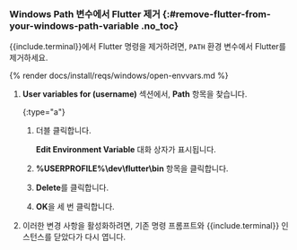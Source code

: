 
### Windows Path 변수에서 Flutter 제거 {:#remove-flutter-from-your-windows-path-variable .no_toc}

{{include.terminal}}에서 Flutter 명령을 제거하려면, `PATH` 환경 변수에서 Flutter를 제거하세요.

{% render docs/install/reqs/windows/open-envvars.md %}

1. **User variables for (username)** 섹션에서, **Path** 항목을 찾습니다.

   {:type="a"}
   1. 더블 클릭합니다.

      **Edit Environment Variable** 대화 상자가 표시됩니다.

   2. **%USERPROFILE%\dev\flutter\bin** 항목을 클릭합니다.

   3. **Delete**를 클릭합니다.

   4. **OK**을 세 번 클릭합니다.

2. 이러한 변경 사항을 활성화하려면, 
   기존 명령 프롬프트와 {{include.terminal}} 인스턴스를 닫았다가 다시 엽니다.
